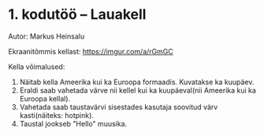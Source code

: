 # 1. kodutöö – Lauakell

Autor: Markus Heinsalu

Ekraanitõmmis kellast: https://imgur.com/a/rGmGC

Kella võimalused:

1. Näitab kella Ameerika kui ka Euroopa formaadis. Kuvatakse ka kuupäev.
2. Eraldi saab vahetada värve nii kellel kui ka kuupäeval(nii Ameerika kui ka Euroopa kellal).
3. Vahetada saab taustavärvi sisestades kasutaja soovitud värv kasti(näiteks: hotpink).
4. Taustal jookseb "Hello" muusika. 